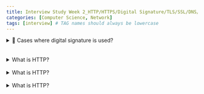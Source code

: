 ```yaml
---
title: Interview Study Week 2_HTTP/HTTPS/Digital Signature/TLS/SSL/DNS/JWT
categories: [Computer Science, Network]
tags: [interview] # TAG names should always be lowercase
---
```


<details>
<summary> 📌 Cases where digital signature is used? </summary>

- HTTPS authentication <br>
- DKIM(Domain Keys Identified Mail): <br>
  - Add digital signature to email header <br>
  - can verify sender of the email <br>
- code signing <br>
</details>

<br>
<br>

<details>
<summary>What is HTTP?</summary>

- Hypertext Transfer Protocol <br>

</details>

<br>

<details>
<summary>What is HTTP?</summary>

- Hypertext Transfer Protocol

</details>

<br>

<details>
<summary> What is HTTP?</summary>

- Hypertext Transfer Protocol

</details>

<br>
